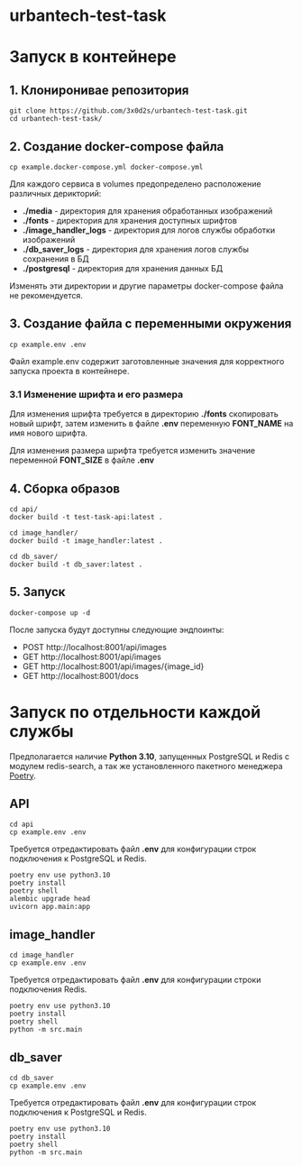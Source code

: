 # urbantech-test-task

# Запуск в контейнере

## 1. Клониронивае репозитория

```shell
git clone https://github.com/3x0d2s/urbantech-test-task.git
cd urbantech-test-task/
```

## 2. Создание docker-compose файла

```shell
cp example.docker-compose.yml docker-compose.yml
```

Для каждого сервиса в volumes предопределено расположение различных дерикторий:

- **./media** - директория для хранения обработанных изображений
- **./fonts** - директория для хранения доступных шрифтов
- **./image_handler_logs** - директория для логов службы обработки изображений
- **./db_saver_logs** - директория для хранения логов службы сохранения в БД
- **./postgresql** - директория для хранения данных БД

Изменять эти директории и другие параметры docker-compose файла не рекомендуется.

## 3. Создание файла с переменными окружения

```shell
cp example.env .env
```

Файл example.env содержит заготовленные значения для корректного запуска проекта в контейнере.

### 3.1 Изменение шрифта и его размера

Для изменения шрифта требуется в директорию **./fonts** скопировать новый шрифт, 
затем изменить в файле **.env** переменную **FONT_NAME** на имя нового шрифта.

Для изменения размера шрифта требуется изменить значение переменной **FONT_SIZE** в файле **.env** 

## 4. Сборка образов

```shell
cd api/
docker build -t test-task-api:latest .
```
```shell
cd image_handler/
docker build -t image_handler:latest .
```
```shell
cd db_saver/
docker build -t db_saver:latest .
```

## 5. Запуск

```shell
docker-compose up -d
```

После запуска будут доступны следующие эндпоинты:

- POST http://localhost:8001/api/images
- GET http://localhost:8001/api/images
- GET http://localhost:8001/api/images/{image_id}
- GET http://localhost:8001/docs

# Запуск по отдельности каждой службы

Предполагается наличие **Python 3.10**, запущенных PostgreSQL и Redis с модулем redis-search, а так же установленного 
пакетного менеджера [Poetry](https://python-poetry.org/docs/#installation).

## API

```shell
cd api
cp example.env .env
```

Требуется отредактировать файл **.env** для конфигурации строк подключения к PostgreSQL и Redis.

```shell
poetry env use python3.10
poetry install
poetry shell
alembic upgrade head
uvicorn app.main:app
```

## image_handler

```shell
cd image_handler
cp example.env .env
```

Требуется отредактировать файл **.env** для конфигурации строки подключения Redis.

```shell
poetry env use python3.10
poetry install
poetry shell
python -m src.main
```

## db_saver

```shell
cd db_saver
cp example.env .env
```

Требуется отредактировать файл **.env** для конфигурации строк подключения к PostgreSQL и Redis.

```shell
poetry env use python3.10
poetry install
poetry shell
python -m src.main
```
